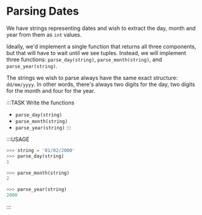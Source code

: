 # Parsing Dates

We have strings representing dates and wish to extract the day, month and year from them as `int` values.

Ideally, we'd implement a single function that returns all three components, but that will have to wait until we see tuples.
Instead, we will implement three functions: `parse_day(string)`, `parse_month(string)`, and `parse_year(string)`.

The strings we wish to parse always have the same exact structure: `dd/mm/yyyy`.
In other words, there's always two digits for the day, two digits for the month and four for the year.

:::TASK
Write the functions

* `parse_day(string)`
* `parse_month(string)`
* `parse_year(string)`
:::

:::USAGE

```python
>>> string = '01/02/2000'
>>> parse_day(string)
1

>>> parse_month(string)
2

>>> parse_year(string)
2000
```

:::
